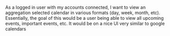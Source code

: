 As a logged in user with my accounts connected, I want to view an aggregation selected calendar in various formats (day, week, month, etc). Essentially, the goal of this would be a user being able to view all upcoming events, important events, etc. It would be on a nice UI very similar to google calendars